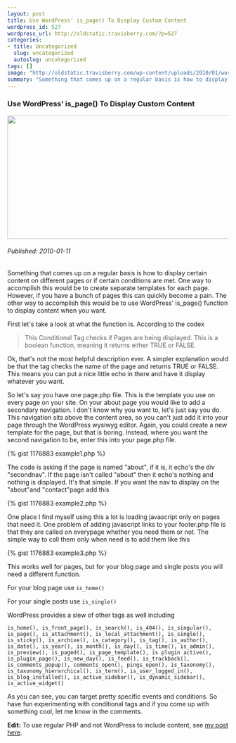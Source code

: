 ```yaml
--- 
layout: post
title: Use WordPress' is_page() To Display Custom Content
wordpress_id: 527
wordpress_url: http://oldstatic.travisberry.com/?p=527
categories: 
- title: Uncategorized
  slug: uncategorized
  autoslug: uncategorized
tags: []
image: "http://oldstatic.travisberry.com/wp-content/uploads/2010/01/wordpressnotebook.jpg"
summary: "Something that comes up on a regular basis is how to display certain content on different pages or if certain conditions are met."
---
```

<article class="post clearfix">
  <h3>Use WordPress' is_page() To Display Custom Content</h3>
  <a href="http://www.flickr.com/photos/nbachiyski/2186228674/" class="postImageLink"><img src="http://oldstatic.travisberry.com/wp-content/uploads/2010/01/wordpressnotebook.jpg" alt="" class="thumbnail alignleft" width=640 height=280 /></a>
  <h6>Published: 2010-01-11</h6>

Something that comes up on a regular basis is how to display certain content on different pages or if certain conditions are met. One way to accomplish this would be to create separate templates for each page. However, if you have a bunch of pages this can quickly become a pain. The other way to accomplish this would be to use WordPress' is_page() function to display content when you want.

First let's take a look at what the function is. According to the codex 

<blockquote>
This Conditional Tag checks if Pages are being displayed. This is a boolean function, meaning it returns either TRUE or FALSE.
</blockquote> 

Ok, that's not the most helpful description ever. A simpler explanation would be that the tag checks the name of the page and returns TRUE or FALSE. This means you can put a nice little echo in there and have it display whatever you want.

So let's say you have one page.php file. This is the template you use on every page on your site. On your about page you would like to add a secondary navigation. I don't know why you want to, let's just say you do. This navigation sits above the content area, so you can't just add it into your page through the WordPress wysiwyg editor. Again, you could create a new template for the page, but that is boring. Instead, where you want the second navigation to be, enter this into your page.php file.

<div class="gistFallback">
{% gist 1176883 example1.php %}
</div>

The code is asking if the page is named "about", if it is, it echo's the div "secondnav". If the page isn't called "about" then it echo's nothing and nothing is displayed. It's that simple. If you want the nav to display on the "about"and "contact"page add this

<div class="gistFallback">
{% gist 1176883 example2.php %}
</div>

One place I find myself using this a lot is loading javascript only on pages that need it. One problem of adding javascript links to your footer.php file is that they are called on everypage whether you need them or not. The simple way to call them only when need is to add them like this

<div class="gistFallback">
{% gist 1176883 example3.php %}
</div>

This works well for pages, but for your blog page and single posts you will need a different function.

For your blog page use ``is_home()`` 

For your single posts use ``is_single()`` 

WordPress provides a slew of other tags as well including 

``is_home(), is_front_page(), is_search(), is_404(), is_singular(), is_page(), is_attachment(), is_local_attachment(), is_single(), is_sticky(), is_archive(), is_category(), is_tag(), is_author(), is_date(), is_year(), is_month(), is_day(), is_time(), is_admin(), is_preview(), is_paged(), is_page_template(), is plugin active(), is_plugin_page(), is_new_day(), is_feed(), is_trackback(), is_comments_popup(), comments_open(), pings_open(), is_taxonomy(), is_taxonomy_hierarchical(), is_term(), is_user_logged_in(), is_blog_installed(), is_active_sidebar(), is_dynamic_sidebar(), is_active_widget()``

As you can see, you can target pretty specific events and conditions. So have fun experimenting with conditional tags and if you come up with something cool, let me know in the comments.

**Edit:** To use regular PHP and not WordPress to include content, see [my post here](http://oldstatic.travisberry.com/2010/10/if-is_page-with-regular-php/).

</article>